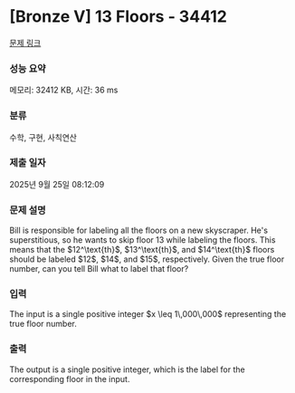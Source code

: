 # [Bronze V] 13 Floors - 34412 

[문제 링크](https://www.acmicpc.net/problem/34412) 

### 성능 요약

메모리: 32412 KB, 시간: 36 ms

### 분류

수학, 구현, 사칙연산

### 제출 일자

2025년 9월 25일 08:12:09

### 문제 설명

<p>Bill is responsible for labeling all the floors on a new skyscraper. He's superstitious, so he wants to skip floor 13 while labeling the floors. This means that the $12^\text{th}$, $13^\text{th}$, and $14^\text{th}$ floors should be labeled $12$, $14$, and $15$, respectively. Given the true floor number, can you tell Bill what to label that floor?</p>

### 입력 

 <p>The input is a single positive integer $x \leq 1\,000\,000$ representing the true floor number.</p>

### 출력 

 <p>The output is a single positive integer, which is the label for the corresponding floor in the input.</p>

